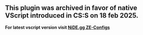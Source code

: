 ## This plugin was archived in favor of native VScript introduced in CS:S on 18 feb 2025.
**For latest vscript version visit [NiDE.gg ZE-Configs](https://github.com/NiDE-gg/ZE-Configs/tree/master/cstrike/scripts/vscripts/ze_dreamin)**
